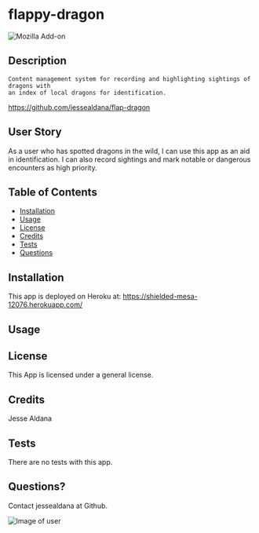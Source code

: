 # flappy-dragon
  ![Mozilla Add-on](https://img.shields.io/amo/v/blue?color=blue&label=Flappy%20Dragon&logoColor=white)
  
 ## Description

    Content management system for recording and highlighting sightings of dragons with
    an index of local dragons for identification.

  https://github.com/jessealdana/flap-dragon

 ## User Story

  As a user who has spotted dragons in the wild, I can use this app as an aid in identification.  I can also record sightings and mark notable or dangerous encounters as high priority. 

 
 ## Table of Contents
  * [Installation](#Installation)
  * [Usage](#Usage)
  * [License](#license)
  * [Credits](#credits)
  * [Tests](#tests)
  * [Questions](#questions)

 ## Installation

This app is deployed on Heroku at:
https://shielded-mesa-12076.herokuapp.com/


 ## Usage


 ## License
 
 This App is licensed under a general license.

 ## Credits
 
 Jesse Aldana

 ## Tests
 
 There are no tests with this app.

 ## Questions?
 
 Contact jessealdana at Github.
 
 ![Image of user](https://avatars0.githubusercontent.com/u/61436744?v=4)